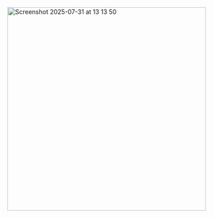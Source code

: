 <img width="453" height="466" alt="Screenshot 2025-07-31 at 13 13 50" src="https://github.com/user-attachments/assets/67f68d71-351e-4a9a-a325-f843cad4d74b" />
